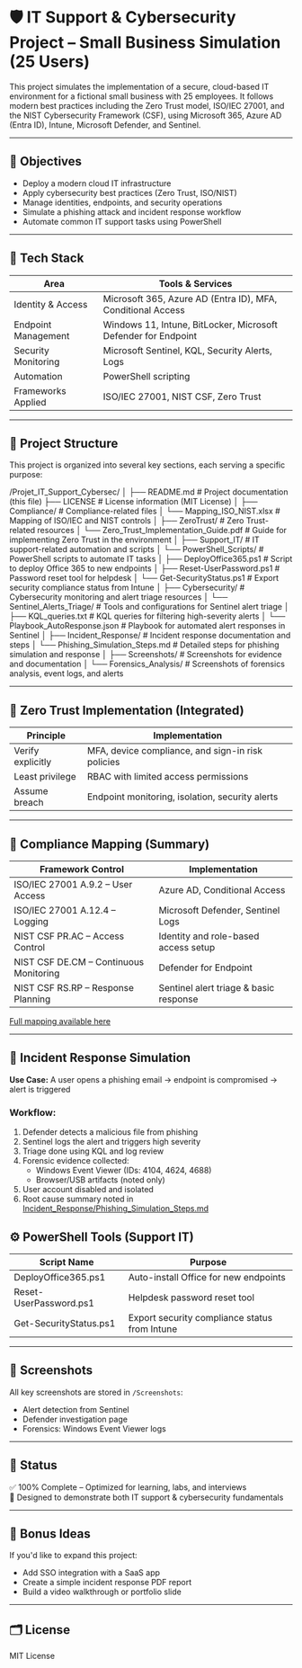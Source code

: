 # 🛡️ IT Support & Cybersecurity Project – Small Business Simulation (25 Users)

This project simulates the implementation of a secure, cloud-based IT environment for a fictional small business with 25 employees. It follows modern best practices including the Zero Trust model, ISO/IEC 27001, and the NIST Cybersecurity Framework (CSF), using Microsoft 365, Azure AD (Entra ID), Intune, Microsoft Defender, and Sentinel.

---

## 🧱 Objectives

- Deploy a modern cloud IT infrastructure
- Apply cybersecurity best practices (Zero Trust, ISO/NIST)
- Manage identities, endpoints, and security operations
- Simulate a phishing attack and incident response workflow
- Automate common IT support tasks using PowerShell

---

## 🧩 Tech Stack

| Area                  | Tools & Services                                           |
|-----------------------|------------------------------------------------------------|
| Identity & Access     | Microsoft 365, Azure AD (Entra ID), MFA, Conditional Access |
| Endpoint Management   | Windows 11, Intune, BitLocker, Microsoft Defender for Endpoint |
| Security Monitoring   | Microsoft Sentinel, KQL, Security Alerts, Logs             |
| Automation            | PowerShell scripting                                       |
| Frameworks Applied    | ISO/IEC 27001, NIST CSF, Zero Trust                         |

---

## 📁 Project Structure

This project is organized into several key sections, each serving a specific purpose:

 
/Projet_IT_Support_Cybersec/ │ ├── README.md # Project documentation (this file) ├── LICENSE # License information (MIT License) │ ├── Compliance/ # Compliance-related files │ └── Mapping_ISO_NIST.xlsx # Mapping of ISO/IEC and NIST controls │ ├── ZeroTrust/ # Zero Trust-related resources │ └── Zero_Trust_Implementation_Guide.pdf # Guide for implementing Zero Trust in the environment │ ├── Support_IT/ # IT support-related automation and scripts │ └── PowerShell_Scripts/ # PowerShell scripts to automate IT tasks │ ├── DeployOffice365.ps1 # Script to deploy Office 365 to new endpoints │ ├── Reset-UserPassword.ps1 # Password reset tool for helpdesk │ └── Get-SecurityStatus.ps1 # Export security compliance status from Intune │ ├── Cybersecurity/ # Cybersecurity monitoring and alert triage resources │ └── Sentinel_Alerts_Triage/ # Tools and configurations for Sentinel alert triage │ ├── KQL_queries.txt # KQL queries for filtering high-severity alerts │ └── Playbook_AutoResponse.json # Playbook for automated alert responses in Sentinel │ ├── Incident_Response/ # Incident response documentation and steps │ └── Phishing_Simulation_Steps.md # Detailed steps for phishing simulation and response │ ├── Screenshots/ # Screenshots for evidence and documentation │ └── Forensics_Analysis/ # Screenshots of forensics analysis, event logs, and alerts


---

## 🔐 Zero Trust Implementation (Integrated)

| Principle         | Implementation                                     |
|-------------------|----------------------------------------------------|
| Verify explicitly | MFA, device compliance, and sign-in risk policies |
| Least privilege   | RBAC with limited access permissions               |
| Assume breach     | Endpoint monitoring, isolation, security alerts   |

---

## 📄 Compliance Mapping (Summary)

| Framework Control                  | Implementation                               |
|------------------------------------|-----------------------------------------------|
| ISO/IEC 27001 A.9.2 – User Access  | Azure AD, Conditional Access                  |
| ISO/IEC 27001 A.12.4 – Logging     | Microsoft Defender, Sentinel Logs             |
| NIST CSF PR.AC – Access Control    | Identity and role-based access setup          |
| NIST CSF DE.CM – Continuous Monitoring | Defender for Endpoint                     |
| NIST CSF RS.RP – Response Planning | Sentinel alert triage & basic response        |

[Full mapping available here](Cybersecurity/Compliance/Compliance_Mapping.md)

---

## 🧪 Incident Response Simulation

**Use Case:** A user opens a phishing email → endpoint is compromised → alert is triggered

### Workflow:

1. Defender detects a malicious file from phishing
2. Sentinel logs the alert and triggers high severity
3. Triage done using KQL and log review
4. Forensic evidence collected:
   - Windows Event Viewer (IDs: 4104, 4624, 4688)
   - Browser/USB artifacts (noted only)
5. User account disabled and isolated
6. Root cause summary noted in [Incident_Response/Phishing_Simulation_Steps.md](Incident_Response/Phishing_Simulation_Steps.md)
## ⚙️ PowerShell Tools (Support IT)

| Script Name              | Purpose                                        |
|--------------------------|------------------------------------------------|
| DeployOffice365.ps1      | Auto-install Office for new endpoints          |
| Reset-UserPassword.ps1   | Helpdesk password reset tool                   |
| Get-SecurityStatus.ps1   | Export security compliance status from Intune  |

---

## 📸 Screenshots

All key screenshots are stored in `/Screenshots`:
- Alert detection from Sentinel
- Defender investigation page
- Forensics: Windows Event Viewer logs

---

## 🚀 Status

✅ 100% Complete – Optimized for learning, labs, and interviews  
📌 Designed to demonstrate both IT support & cybersecurity fundamentals

---

## 🧠 Bonus Ideas

If you'd like to expand this project:
- Add SSO integration with a SaaS app
- Create a simple incident response PDF report
- Build a video walkthrough or portfolio slide

---

## 🗂️ License

MIT License


